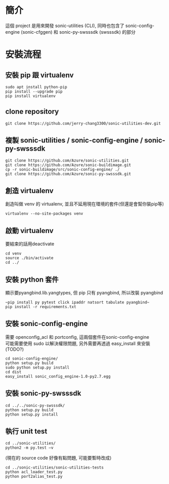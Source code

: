 # 簡介
這個 project 是用來開發 sonic-utilities (CLI), 同時也包含了 sonic-config-engine (sonic-cfggen) 和 sonic-py-swsssdk (swsssdk) 的部分  


# 安裝流程
## 安裝 pip 跟 virtualenv
```
sudo apt install python-pip  
pip install --upgrade pip  
pip install virtualenv  
```

## clone repository
```
git clone https://github.com/jerry-chang3300/sonic-utilities-dev.git
```

## 複製 sonic-utilities / sonic-config-engine / sonic-py-swsssdk
```
git clone https://github.com/Azure/sonic-utilities.git
git clone https://github.com/Azure/sonic-buildimage.git  
cp -r sonic-buildimage/src/sonic-config-engine/ ./
git clone https://github.com/Azure/sonic-py-swsssdk.git
```

## 創造 virtualenv
創造叫做 venv 的 virtualenv, 並且不延用現在環境的套件(但還是會幫你裝pip等)  
```
virtualenv --no-site-packages venv  
```

## 啟動 virtualenv
要結束的話用deactivate  
```
cd venv  
source ./bin/activate  
cd ../  
```

## 安裝 python 套件
顯示要pyangbind.lib.yangtypes, 但 pip 只有 pyangbind, 所以改裝 pyangbind
```
~pip install py pytest click ipaddr natsort tabulate pyangbind~
pip install -r requirements.txt
```

## 安裝 sonic-config-engine
需要 openconfig_acl 和 portconfig, 這兩個套件在sonic-config-engine  
可能需要使用 sudo 以解決權限問題, 另外需要再透過 easy_install 來安裝(TODO?)  
```
cd sonic-config-engine/  
python setup.py build  
sudo python setup.py install  
cd dist  
easy_install sonic_config_engine-1.0-py2.7.egg  
```

## 安裝 sonic-py-swsssdk
```
cd ../../sonic-py-swsssdk/  
python setup.py build  
python setup.py install  
```

## 執行 unit test
```
cd ../sonic-utilities/  
python2 -m py.test –v  
```
(現在的 source code 好像有點問題, 可能要暫時改成)
```
cd ../sonic-utilities/sonic-utilities-tests
python acl_loader_test.py
python port2alias_test.py
```

